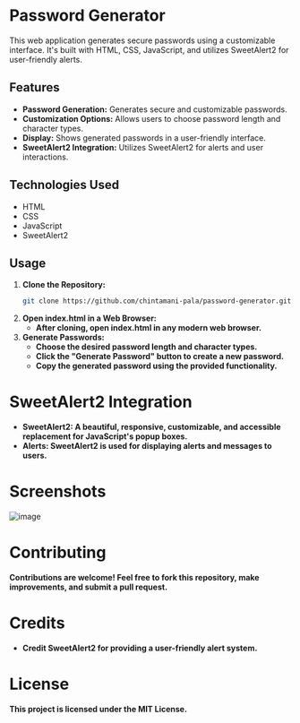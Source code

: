 # Password Generator

This web application generates secure passwords using a customizable interface. It's built with HTML, CSS, JavaScript, and utilizes SweetAlert2 for user-friendly alerts.

## Features

- **Password Generation:** Generates secure and customizable passwords.
- **Customization Options:** Allows users to choose password length and character types.
- **Display:** Shows generated passwords in a user-friendly interface.
- **SweetAlert2 Integration:** Utilizes SweetAlert2 for alerts and user interactions.

## Technologies Used

- HTML
- CSS
- JavaScript
- SweetAlert2

## Usage

1. **Clone the Repository:**
   ```bash
   git clone https://github.com/chintamani-pala/password-generator.git
    ```
2. **Open index.html in a Web Browser:**
     - **After cloning, open index.html in any modern web browser.**
3. **Generate Passwords:**
     - **Choose the desired password length and character types.**
     - **Click the "Generate Password" button to create a new password.**
     - **Copy the generated password using the provided functionality.**

# SweetAlert2 Integration
  - **SweetAlert2: A beautiful, responsive, customizable, and accessible replacement for JavaScript's popup boxes.**
  -  **Alerts: SweetAlert2 is used for displaying alerts and messages to users.**
# Screenshots
  ![image](https://github.com/chintamani-pala/password-generator/assets/111286013/45c28bb8-2ac9-4241-9f6c-eb1b1f4c5683)
# Contributing
  **Contributions are welcome! Feel free to fork this repository, make improvements, and submit a pull request.**
# Credits
  - **Credit SweetAlert2 for providing a user-friendly alert system.**
# License
  **This project is licensed under the MIT License.**



